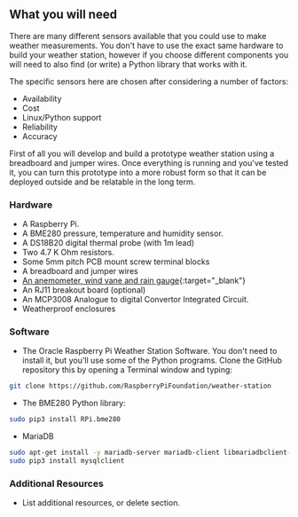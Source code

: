 ## What you will need

There are many different sensors available that you could use to make weather measurements. You don't have to use the exact same hardware to build your weather station, however if you choose different components you will need to also find (or write) a Python library that works with it.

The specific sensors here are chosen after considering a number of factors:
- Availability
- Cost
- Linux/Python support
- Reliability
- Accuracy

First of all you will develop and build a prototype weather station using a breadboard and jumper wires. Once everything is running and you've tested it, you can turn this prototype into a more robust form so that it can be deployed outside and be relatable in the long term.

### Hardware

+ A Raspberry Pi.
+ A BME280 pressure, temperature and humidity sensor.
+ A DS18B20 digital thermal probe (with 1m lead)
+ Two 4.7 K Ohm resistors.
+ Some 5mm pitch PCB mount screw terminal blocks
+ A breadboard and jumper wires
+ [An anemometer, wind vane and rain gauge](https://www.argentdata.com/catalog/product_info.php?products_id=145){:target="_blank"}
+ An RJ11 breakout board (optional)
+ An MCP3008 Analogue to digital Convertor Integrated Circuit.
+ Weatherproof enclosures

### Software

+ The Oracle Raspberry Pi Weather Station Software. You don't need to install it, but you'll use some of the Python programs. Clone the GitHub repository this by opening a Terminal window and typing:
```bash
git clone https://github.com/RaspberryPiFoundation/weather-station
```

+ The BME280 Python library:
```bash
sudo pip3 install RPi.bme280
```
+ MariaDB

```bash
sudo apt-get install -y mariadb-server mariadb-client libmariadbclient-dev
sudo pip3 install mysqlclient
```

### Additional Resources

+ List additional resources, or delete section.
